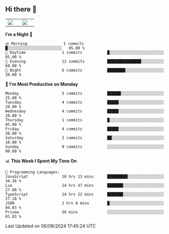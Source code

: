 ## Hi there 👋

<p align="center">
  <table align="center">
  <tr border="none">
  <td width="35%" align="center">
    <img  align="center"  src="http://github-profile-summary-cards.vercel.app/api/cards/stats?username=ricepunk&theme=github_dark" />
  </td>
    
  <td width="65%" align="center">
    <img  align="center"  src="http://github-profile-summary-cards.vercel.app/api/cards/profile-details?username=ricepunk&theme=github_dark" />
  </td>
  </tr>
  </table>
</p>

<!--START_SECTION:waka-->
**I'm a Night 🦉** 

```text
🌞 Morning                1 commits           █░░░░░░░░░░░░░░░░░░░░░░░░   05.00 % 
🌆 Daytime                1 commits           █░░░░░░░░░░░░░░░░░░░░░░░░   05.00 % 
🌃 Evening                12 commits          ███████████████░░░░░░░░░░   60.00 % 
🌙 Night                  6 commits           ████████░░░░░░░░░░░░░░░░░   30.00 % 
```
📅 **I'm Most Productive on Monday** 

```text
Monday                   5 commits           ██████░░░░░░░░░░░░░░░░░░░   25.00 % 
Tuesday                  4 commits           █████░░░░░░░░░░░░░░░░░░░░   20.00 % 
Wednesday                4 commits           █████░░░░░░░░░░░░░░░░░░░░   20.00 % 
Thursday                 1 commits           █░░░░░░░░░░░░░░░░░░░░░░░░   05.00 % 
Friday                   4 commits           █████░░░░░░░░░░░░░░░░░░░░   20.00 % 
Saturday                 2 commits           ██░░░░░░░░░░░░░░░░░░░░░░░   10.00 % 
Sunday                   0 commits           ░░░░░░░░░░░░░░░░░░░░░░░░░   00.00 % 
```


📊 **This Week I Spent My Time On** 

```text
💬 Programming Languages: 
JavaScript               18 hrs 13 mins      █████████░░░░░░░░░░░░░░░░   34.36 % 
Lua                      14 hrs 47 mins      ███████░░░░░░░░░░░░░░░░░░   27.88 % 
TypeScript               14 hrs 22 mins      ███████░░░░░░░░░░░░░░░░░░   27.10 % 
JSON                     2 hrs 8 mins        █░░░░░░░░░░░░░░░░░░░░░░░░   04.03 % 
Prisma                   58 mins             ░░░░░░░░░░░░░░░░░░░░░░░░░   01.83 % 
```


 Last Updated on 06/08/2024 17:45:24 UTC
<!--END_SECTION:waka-->

